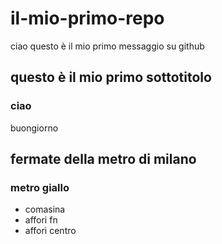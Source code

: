 # il-mio-primo-repo
ciao questo è il mio primo messaggio su github
## questo è il mio primo sottotitolo
### ciao
buongiorno
## fermate della metro di milano
### metro giallo
- comasina
- affori fn
- affori centro